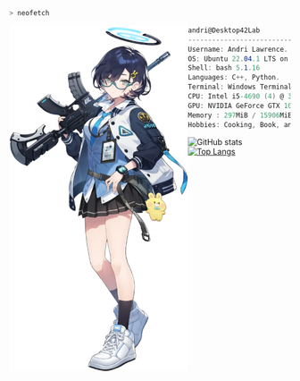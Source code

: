 
```zsh
> neofetch
```

<img align="left" src="img/Chihiro.png" width="320px"/> 

```csharp
andri@Desktop42Lab
-------------------------------
Username: Andri Lawrence.
OS: Ubuntu 22.04.1 LTS on Windows 11 x86_64.
Shell: bash 5.1.16
Languages: C++, Python.
Terminal: Windows Terminal.
CPU: Intel i5-4690 (4) @ 3.495GHz.
GPU: NVIDIA GeForce GTX 1060 6GB
Memory : 297MiB / 15906MiB
Hobbies: Cooking, Book, and Gaming.

```
![GitHub stats](https://github-readme-stats.vercel.app/api?username=andri-jpg&show_icons=true&theme=radical)
[![Top Langs](https://github-readme-stats.vercel.app/api/top-langs/?username=andri-jpg&layout=compact&theme=radical)](https://github.com/anuraghazra/github-readme-stats)
